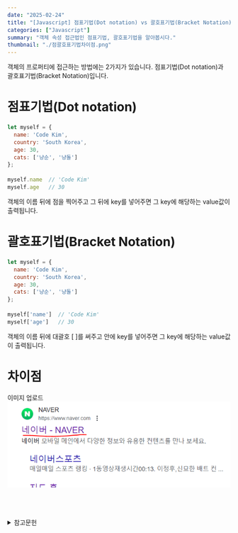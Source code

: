 ```yaml
---
date: "2025-02-24"
title: "[Javascript] 점표기법(Dot notation) vs 괄호표기법(Bracket Notation)"
categories: ["Javascript"]
summary: "객체 속성 접근법인 점표기법, 괄호표기법을 알아봅시다."
thumbnail: "./점괄호표기법차이점.png"
---
```



객체의 프로퍼티에 접근하는 방법에는 2가지가 있습니다. 점표기법(Dot notation)과 괄호표기법(Bracket Notation)입니다.

# 점표기법(Dot notation)

```js
let myself = {
  name: 'Code Kim',
  country: 'South Korea',
  age: 30,
  cats: ['냥순', '냥돌']
};

myself.name  // 'Code Kim'
myself.age   // 30

```

객체의 이름 뒤에 점을 찍어주고 그 뒤에 key를 넣어주면 그 key에 해당하는 value값이 출력됩니다.

# 괄호표기법(Bracket Notation)

```js
let myself = {
  name: 'Code Kim',
  country: 'South Korea',
  age: 30,
  cats: ['냥순', '냥돌']
};

myself['name']  // 'Code Kim'
myself['age']   // 30
```

객체의 이름 뒤에 대괄호 [ ]를 써주고 안에 key를 넣어주면 그 key에 해당하는 value값이 출력됩니다.

# 차이점




이미지 업로드
![네이버하이퍼링크](네이버하이퍼링크.png)


<br>
<br>
<br>

<details>

<summary>참고문헌</summary>

<div markdown="1">

안녕

</div>

</details>
